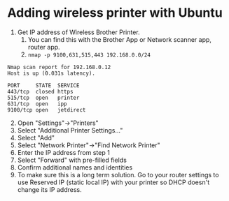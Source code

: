 # Adding wireless printer with Ubuntu

1. Get IP address of Wireless Brother Printer.
	1. You can find this with the Brother App or Network scanner app, router app.
	2. `nmap -p 9100,631,515,443 192.168.0.0/24`
```
Nmap scan report for 192.168.0.12
Host is up (0.031s latency).

PORT     STATE  SERVICE
443/tcp  closed https
515/tcp  open   printer
631/tcp  open   ipp
9100/tcp open   jetdirect
```
2. Open "Settings"->"Printers"
3. Select "Additional Printer Settings..."
4. Select "Add"
5. Select "Network Printer"->"Find Network Printer"
6. Enter the IP address from step 1
7. Select "Forward" with pre-filled fields
8. Confirm additional names and identities
9. To make sure this is a long term solution. Go to your router settings to use Reserved IP (static local IP) with your printer so DHCP doesn't change its IP address.
